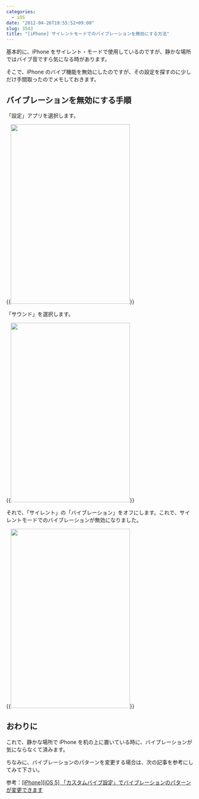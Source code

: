 ```yaml
---
categories:
  - iOS
date: "2012-04-26T19:55:52+09:00"
slug: 3543
title: "[iPhone] サイレントモードでのバイブレーションを無効にする方法"
---
```


基本的に、iPhone をサイレント・モードで使用しているのですが、静かな場所ではバイブ音ですら気になる時があります。

そこで、iPhone のバイブ機能を無効にしたのですが、その設定を探すのに少しだけ手間取ったのでメモしておきます。

## バイブレーションを無効にする手順

「設定」アプリを選択します。

{{<img alt="" src="/images/2012/04/3543_1.png" width="320" height="480">}}

「サウンド」を選択します。

{{<img alt="" src="/images/2012/04/3543_2.png" width="320" height="480">}}

それで、「サイレント」の「バイブレーション」をオフにします。これで、サイレントモードでのバイブレーションが無効になりました。

{{<img alt="" src="/images/2012/04/3543_3.png" width="320" height="480">}}

## おわりに

これで、静かな場所で iPhone を机の上に置いている時に、バイブレーションが気にならなくて済みます。

ちなみに、バイブレーションのパターンを変更する場合は、次の記事を参考にしてみて下さい。

参考：[[iPhone][iOS 5] 「カスタムバイブ設定」でバイブレーションのパターンが変更できます](http://rakuishi.com/archives/957/)
